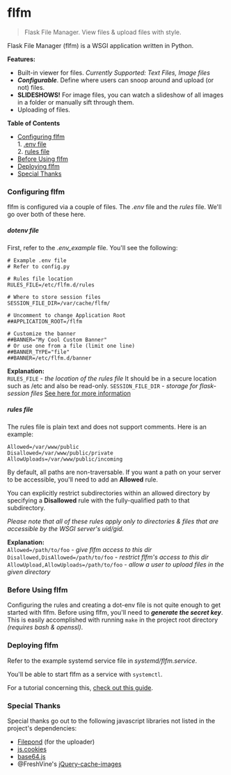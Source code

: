 # flfm
>Flask File Manager. View files &amp; upload files with style.

Flask File Manager (flfm) is a WSGI application written in Python.

**Features:**
* Built-in viewer for files. _Currently Supported: Text Files, Image files_
* _**Configurable**_. Define where users can snoop around and upload (or not) files.
* **SLIDESHOWS!** For image files, you can watch a slideshow of all images in a folder or manually sift through them.
* Uploading of files.

**Table of Contents**
* [Configuring flfm](#configuring-flfm)<br/>1. [.env file](#dotenv-file)<br/>2. [rules file](#rules-file)
* [Before Using flfm](#before-using-flfm)
* [Deploying flfm](#deploying-flfm)
* [Special Thanks](#special-thanks)

### Configuring flfm
flfm is configured via a couple of files. The _.env_ file and the _rules_ file. We'll go over both of these here.
##### dotenv file
First, refer to the _.env\_example_ file. You'll see the following:
```
# Example .env file
# Refer to config.py

# Rules file location
RULES_FILE=/etc/flfm.d/rules

# Where to store session files
SESSION_FILE_DIR=/var/cache/flfm/

# Uncomment to change Application Root
##APPLICATION_ROOT=/flfm

# Customize the banner
##BANNER="My Cool Custom Banner"
# Or use one from a file (limit one line)
##BANNER_TYPE="file"
##BANNER=/etc/flfm.d/banner
```
**Explanation:**<br/>
```RULES_FILE``` - _the location of the rules file_
It should be in a secure location such as /etc and also be read-only.
```SESSION_FILE_DIR``` - _storage for flask-session files_
[See here for more information](https://github.com/fengsp/flask-session/blob/master/docs/index.rst)

##### rules file
The rules file is plain text and does not support comments. Here is an example:
```
Allowed=/var/www/public
Disallowed=/var/www/public/private
AllowUploads=/var/www/public/incoming
```
By default, all paths are non-traversable. If you want a path on your server to be accessible, you'll need to add an **Allowed** rule.

You can explicitly restrict subdirectories within an allowed directory by specifying a **Disallowed** rule with the fully-qualified path to that subdirectory.

*Please note that all of these rules apply only to directories &amp; files that are accessible by the WSGI server's _uid/gid_.*

**Explanation:**<br/>
```Allowed=/path/to/foo``` - _give flfm access to this dir_<br/>
```Disallowed,DisAllowed=/path/to/foo``` - _restrict flfm's access to this dir_<br/>
```AllowUpload,AllowUploads=/path/to/foo``` - _allow a user to upload files in the given directory_<br/>

### Before Using flfm
Configuring the rules and creating a dot-env file is not quite enough to get started with flfm.
Before using flfm, you'll need to _**generate the secret key**_.
This is easily accomplished with running ```make``` in the project root directory _(requires bash & openssl)_.

### Deploying flfm
Refer to the example systemd service file in _systemd/flfm.service_.

You'll be able to start flfm as a service with ```systemctl```.

For a tutorial concerning this, [check out this guide](https://www.digitalocean.com/community/tutorials/how-to-serve-flask-applications-with-gunicorn-and-nginx-on-ubuntu-16-04).

### Special Thanks
Special thanks go out to the following javascript libraries not listed in the project's dependencies:
* [Filepond](https://pqina.nl/filepond/) (for the uploader)
* [js.cookies](https://github.com/js-cookie/js-cookie)
* [base64.js](https://github.com/dankogai/js-base64)
* @FreshVine's [jQuery-cache-images](https://github.com/FreshVine/jQuery-cache-images)
